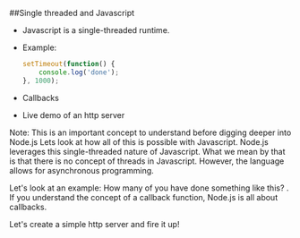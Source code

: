 ##Single threaded and Javascript

- Javascript is a single-threaded runtime.
- Example:

	```Javascript
	setTimeout(function() {
		console.log('done');
	}, 1000);
	```
- Callbacks
- Live demo of an http server

Note:
This is an important concept to understand before digging deeper into Node.js
Lets look at how all of this is possible with Javascript. Node.js leverages this single-threaded nature of Javascript. What we mean by that is that there is no concept of threads in Javascript. However, the language allows for asynchronous programming.

Let's look at an example:
How many of you have done something like this? <feedback>.
If you understand the concept of a callback function, Node.js is all about callbacks.

Let's create a simple http server and fire it up!
